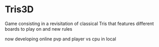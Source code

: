 # Tris3D

Game consisting in a revisitation of classical Tris that features different boards to play on and new rules

now developing online pvp and player vs cpu in local
